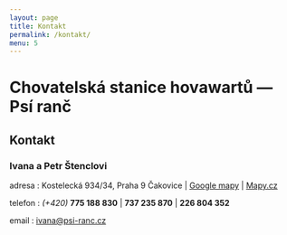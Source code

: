 ```yaml
---
layout: page
title: Kontakt
permalink: /kontakt/
menu: 5
---
```


# Chovatelská stanice hovawartů &mdash; Psí&nbsp;ranč

## Kontakt

### Ivana a Petr Štenclovi

adresa
: Kostelecká 934/34, Praha 9 Čakovice \| [Google mapy](https://goo.gl/maps/jwHl) \| [Mapy.cz](https://goo.gl/N3jiS)

telefon
: _(+420)_ **775 188 830** \| **737 235 870** \| **226 804 352**

email
: <ivana@psi-ranc.cz>
